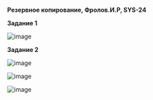 **Резервное копирование, Фролов.И.Р, SYS-24**

**Задание 1**

![image](https://github.com/beast86m/reserv_copy/assets/47268167/25e3e484-7feb-4d0f-9472-e4f6791f5b96)

**Задание 2**

![image](https://github.com/beast86m/reserv_copy/assets/47268167/73c61a03-21b5-4eec-af96-c81f1ac0d8c1)

![image](https://github.com/beast86m/reserv_copy/assets/47268167/0f9412ef-c30f-458d-8c5e-71b8760ab665)

![image](https://github.com/beast86m/reserv_copy/assets/47268167/f1f45b33-64f8-4b0f-b1f8-acd1f6377bb1)
